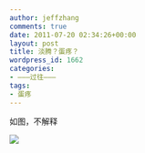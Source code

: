 ```yaml
---
author: jeffzhang
comments: true
date: 2011-07-20 02:34:26+00:00
layout: post
title: 淡腾？蛋疼？
wordpress_id: 1662
categories:
- ———过往———
tags:
- 蛋疼
---
```


如图，不解释

[![](http://localhost/wp/wp-content/uploads/2011/07/20110719172000184.jpg)](http://localhost/wp/wp-content/uploads/2011/07/20110719172000184.jpg)
